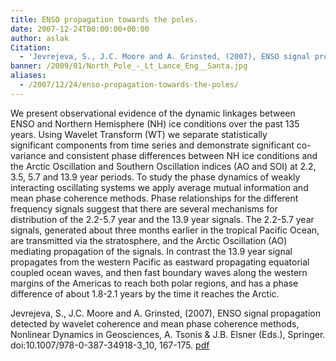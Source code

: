 ```yaml
---
title: ENSO propagation towards the poles.
date: 2007-12-24T00:00:00+00:00
author: aslak
Citation:
  - 'Jevrejeva, S., J.C. Moore and A. Grinsted, (2007), ENSO signal propagation detected by wavelet coherence and mean phase coherence methods, Nonlinear Dynamics in Geosciences, A. Tsonis &amp; J.B. Elsner (Eds.), Springer. doi:10.1007/978-0-387-34918-3_10, 167-175.'
banner: /2009/01/North_Pole_-_Lt_Lance_Eng__Santa.jpg
aliases:
  - /2007/12/24/enso-propagation-towards-the-poles/
---
```


We present observational evidence of the dynamic linkages between ENSO and Northern Hemisphere (NH) ice conditions over the past 135 years. Using Wavelet Transform (WT) we separate statistically significant components from time series and demonstrate significant co-variance and consistent phase differences between NH ice conditions and the Arctic Oscillation and Southern Oscillation indices (AO and SOI) at 2.2, 3.5, 5.7 and 13.9 year periods. <!--more--> To study the phase dynamics of weakly interacting oscillating systems we apply average mutual information and mean phase coherence methods. Phase relationships for the different frequency signals suggest that there are several mechanisms for distribution of the 2.2-5.7 year and the 13.9 year signals. The 2.2-5.7 year signals, generated about three months earlier in the tropical Pacific Ocean, are transmitted via the stratosphere, and the Arctic Oscillation (AO) mediating propagation of the signals. In contrast the 13.9 year signal propagates from the western Pacific as eastward propagating equatorial coupled ocean waves, and then fast boundary waves along the western margins of the Americas to reach both polar regions, and has a phase difference of about 1.8-2.1 years by the time it reaches the Arctic.

Jevrejeva, S., J.C. Moore and A. Grinsted, (2007), ENSO signal propagation detected by wavelet coherence and mean phase coherence methods, Nonlinear Dynamics in Geosciences, A. Tsonis & J.B. Elsner (Eds.), Springer. doi:10.1007/978-0-387-34918-3_10, 167-175. [pdf](/Home/PDFs/jevrejeva_book07_enso_phaseaware.pdf?attredirects=0)
